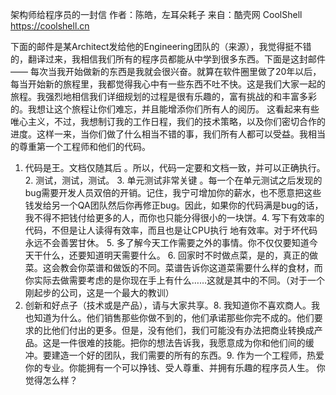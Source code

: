 架构师给程序员的一封信
作者：陈皓，左耳朵耗子
来自：酷壳网 CoolShell https://coolshell.cn

下面的邮件是某Architect发给他的Engineering团队的（来源），我觉得挺不错的，翻译过来，我相信我们所有的程序员都能从中学到很多东西。下面是这封邮件——
每次当我开始做新的东西是我就会很兴奋。就算在软件圈里做了20年以后，每当开始新的旅程里，我都觉得我心中有一些东西不吐不快。这是我们大家一起的旅程。我强烈地相信我们详细规划的过程是很有乐趣的，富有挑战的和丰富多彩的。我想让这个旅程让你们难忘，并且能增添你们所有人的阅历。
这看起来有些唯心主义，不过，我想制订我的工作日程，我们的技术策略，以及你们密切合作的进度。这样一来，当你们做了什么相当不错的事，我们所有人都可以受益。我相当的尊重第一个工程师和他们的代码。
1. 代码是王。文档仅随其后 。所以，代码一定要和文档一致，并可以正确执行。 2. 测试，测试，测试。 3. 单元测试非常关键 。每一个在单元测试之后发现的bug需要开发人员双倍的开销。记住，我宁可增加你的薪水，也不愿意把这些钱发给另一个QA团队然后你再修正bug。因此，如果你的代码满是bug的话，我不得不把钱付给更多的人，而你也只能分得很小的一块饼。4. 写下有效率的代码，不但是让人读得有效率，而且也是让CPU执行 地有效率。对于坏代码永远不会善罢甘休。 5. 多了解今天工作需要之外的事情。你不仅仅要知道今天干什么，还要知道明天需要什么。 6. 回家时不时做点菜，是的，真正的做菜。这会教会你菜谱和做饭的不同。菜谱告诉你这道菜需要什么样的食材，而你实际去做需要考虑的是你现在手上有什么……这就是其中的不同。（对于一个刚起步的公司，这是一个最大的教训）
7. 创新和好点子（技术或是产品），请与大家共享。8. 我知道你不喜欢商人。我也知道为什么。他们销售那些你做不到的，他们承诺那些你完不成的。他们要求的比他们付出的更多。但是，没有他们，我们可能没有办法把商业转换成产品。这是一件很难的技能。把你的想法告诉我，我愿意成为你和他们间的缓冲。要建造一个好的团队，我们需要的所有的东西。9. 作为一个工程师，热爱你的专业。你能拥有一个可以挣钱、受人尊重、并拥有乐趣的程序员人生。
你觉得怎么样？